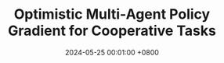 ---
title:          "Optimistic Multi-Agent Policy Gradient for Cooperative Tasks"
date:           2024-05-25 00:01:00 +0800
selected:       true
pub:            "International Conference on Machine Learning"
pub_date:       "2024"
# abstract: >-
#   Photo by Dessy Dimcheva on Unsplash. Viverra nibh cras pulvinar mattis nunc sed. Quam quisque id diam vel quam elementum pulvinar etiam. Ac felis donec et odio pellentesque. Ligula ullamcorper malesuada proin libero nunc consequat interdum varius sit. A pellentesque sit amet porttitor eget. Magna fermentum iaculis eu non diam phasellus vestibulum lorem sed.

cover:          /assets/images/covers/optimistic_marl.png
authors:
  - Wenshuai Zhao
  - Yi Zhao
  - Zhiyuan Li
  - Juho Kannala
  - Joni Pajarinen
links:
  Paper: https://arxiv.org/abs/2311.01953
  # Code: https://github.com
  # Unsplash: https://unsplash.com/photos/orange-fruit-on-white-table-cloth-ISX_imp8t1o
---
